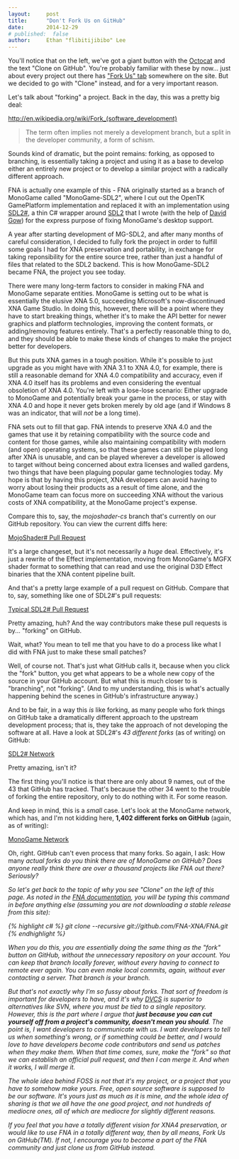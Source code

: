 ```yaml
---
layout:     post
title:      "Don't Fork Us on GitHub"
date:       2014-12-29
# published:  false
author:     Ethan "flibitijibibo" Lee
---
```


You'll notice that on the left, we've got a giant button with the <a href="https://octodex.github.com/">Octocat</a> and the text "Clone on GitHub". You're probably familiar with these by now... just about every project out there has <a href="https://github.com/blog/273-github-ribbons">"Fork Us" tab</a> somewhere on the site. But we decided to go with "Clone" instead, and for a very important reason.

Let's talk about "forking" a project. Back in the day, this was a pretty big deal:

<a href="http://en.wikipedia.org/wiki/Fork_%28software_development%29">http://en.wikipedia.org/wiki/Fork_(software_development)</a>

>The term often implies not merely a development branch, but a split in the developer community, a form of schism.

Sounds kind of dramatic, but the point remains: forking, as opposed to branching, is essentially taking a project and using it as a base to develop either an entirely new project or to develop a similar project with a radically different approach.

FNA is actually one example of this - FNA originally started as a branch of MonoGame called "MonoGame-SDL2", where I cut out the OpenTK GamePlatform implementation and replaced it with an implementation using <a href="https://github.com/flibitijibibo/SDL2-CS">SDL2#</a>, a thin C# wrapper around <a href="http://www.libsdl.org/">SDL2</a> that I wrote (with the help of <a href="http://davidgow.net/">David Gow</a>) for the express purpose of fixing MonoGame's desktop support.

A year after starting development of MG-SDL2, and after many months of careful consideration, I decided to fully fork the project in order to fulfill some goals I had for XNA preservation and portability, in exchange for taking reponsibility for the entire source tree, rather than just a handful of files that related to the SDL2 backend. This is how MonoGame-SDL2 became FNA, the project you see today.

There were many long-term factors to consider in making FNA and MonoGame separate entities. MonoGame is setting out to be what is essentially the elusive XNA 5.0, succeeding Microsoft's now-discontinued XNA Game Studio. In doing this, however, there will be a point where they have to start breaking things, whether it's to make the API better for newer graphics and platform technologies, improving the content formats, or adding/removing features entirely. That's a perfectly reasonable thing to do, and they should be able to make these kinds of changes to make the project better for developers.

But this puts XNA games in a tough position. While it's possible to just upgrade as you might have with XNA 3.1 to XNA 4.0, for example, there is still a reasonable demand for XNA 4.0 compatibility and accuracy, even if XNA 4.0 itself has its problems and even considering the eventual obsoletion of XNA 4.0. You're left with a lose-lose scenario: Either upgrade to MonoGame and potentially break your game in the process, or stay with XNA 4.0 and hope it never gets broken merely by old age (and if Windows 8 was an indicator, that will <i>not</i> be a long time).

FNA sets out to fill that gap. FNA intends to preserve XNA 4.0 and the games that use it by retaining compatibility with the source code and content for those games, while also maintaining compatibility with modern (and open) operating systems, so that these games can still be played long after XNA is unusable, and can be played wherever a developer is allowed to target without being concerned about extra licenses and walled gardens, two things that have been plaguing popular game technologies today. My hope is that by having this project, XNA developers can avoid having to worry about losing their products as a result of time alone, and the MonoGame team can focus more on succeeding XNA without the various costs of XNA compatibility, at the MonoGame project's expense.

Compare this to, say, the <i>mojoshader-cs</i> branch that's currently on our GitHub repository. You can view the current diffs here:

<a href="https://github.com/flibitijibibo/FNA/pull/269">MojoShader# Pull Request</a>

It's a large changeset, but it's not necessarily a <i>huge</i> deal. Effectively, it's just a rewrite of the Effect implementation, moving from MonoGame's MGFX shader format to something that can read and use the original D3D Effect binaries that the XNA content pipeline built.

And that's a pretty large example of a pull request on GitHub. Compare that to, say, something like one of SDL2#'s pull requests:

<a href="https://github.com/flibitijibibo/SDL2-CS/pull/79/files">Typical SDL2# Pull Request</a>

Pretty amazing, huh? And the way contributors make these pull requests is by... "forking" on GitHub.

Wait, what? You mean to tell me that you have to do a process like what I did with FNA just to make these small patches?

Well, of course not. That's just what GitHub calls it, because when you click the "fork" button, you get what appears to be a whole new copy of the source in your GitHub account. But what this is much closer to is "branching", not "forking". (And to my understanding, this is what's actually happening behind the scenes in GitHub's infrastructure anyway.)

And to be fair, in a way this <i>is</i> like forking, as many people who fork things on GitHub take a dramatically different approach to the upstream development process; that is, they take the approach of not developing the software at all. Have a look at SDL2#'s <i>43 different forks</i> (as of writing) on GitHub:

<a href="https://github.com/flibitijibibo/SDL2-CS/network">SDL2# Network</a>

Pretty amazing, isn't it?

The first thing you'll notice is that there are only about 9 names, out of the 43 that GitHub has tracked. That's because the other 34 went to the trouble of forking the entire repository, only to do nothing with it. For some reason.

And keep in mind, this is a <i>small</i> case. Let's look at the MonoGame network, which has, and I'm not kidding here, <b>1,402 different forks on GitHub</b> (again, as of writing):

<a href="https://github.com/mono/MonoGame/network">MonoGame Network</a>

Oh, right. GitHub can't even process that many forks. So again, I ask: How many <i>actual forks<i> do you think there are of MonoGame on GitHub? Does anyone really think there are over a thousand projects like FNA out there? Seriously?

So let's get back to the topic of why you see "Clone" on the left of this page. As noted in the <a href="https://github.com/flibitijibibo/FNA/wiki">FNA documentation</a>, you will be typing this command in before anything else (assuming you are not downloading a stable release from this site):

{% highlight c# %}
git clone --recursive git://github.com/FNA-XNA/FNA.git
{% endhighlight %}

When you do this, you are essentially doing the same thing as the "fork" button on GitHub, without the unnecessary repository on your account. You can keep that branch locally forever, without every having to connect to remote ever again. You can even make local commits, again, without ever contacting a server. That branch is your branch.

But that's not exactly why I'm so fussy about forks. That sort of freedom is important for developers to have, and it's why <a href="http://en.wikipedia.org/wiki/Distributed_revision_control">DVCS</a> is superior to alternatives like SVN, where you <i>must</i> be tied to a single repository. However, this is the part where I argue that <b>just because you <i>can</i> cut yourself off from a project's community, doesn't mean you <i>should</i></b>. The point is, I <i>want</i> developers to communicate with us. I <i>want</i> developers to tell us when something's wrong, or if something could be better, and I would <i>love</i> to have developers become code contributors and send us patches when they make them. When that time comes, sure, make the "fork" so that we can establish an official pull request, and then I can merge it. And when it works, I <i>will</i> merge it.

The whole idea behind FOSS is not that it's <i>my</i> project, or a project that you have to somehow <i>make yours</i>. Free, open source software is supposed to be <i>our</i> software. It's yours just as much as it is mine, and the whole idea of sharing is that we all have the one good project, and not hundreds of mediocre ones, all of which are mediocre for slightly different reasons.

If you feel that you have a totally different vision for XNA4 preservation, or would like to use FNA in a totally different way, then by all means, Fork Us on GitHub(TM). If not, I encourage you to become a part of the FNA community and just clone us from GitHub instead.
